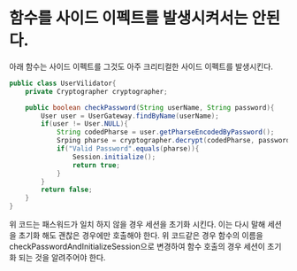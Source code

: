 # 함수를 사이드 이펙트를 발생시켜서는 안된다. 

아래 함수는 사이드 이펙트를 그것도 아주 크리티컬한 사이드 이펙트를 발생시킨다.

```java
public class UserVilidator{
    private Cryptographer cryptographer;

    public boolean checkPassword(String userName, String password){
        User user = UserGateway.findByName(userName);
        if(user != User.NULL){
            String codedPharse = user.getPharseEncodedByPassword();
            Srping pharse = cryptographer.decrypt(codedPharse, password);
            if("Valid Password".equals(pharse)){
                Session.initialize();
                return true;
            }
        }
        return false;
    }
}
````

위 코드는 패스워드가 일치 하지 않을 경우 세션을 초기화 시킨다. 이는 다시 말해 세션을 초기화 해도 괜찮은 경우에만 호출해야 한다. 위 코드같은 경우 함수의 이름을 checkPasswordAndInitializeSession으로 변경하여 함수 호출의 경우 세션이 초기화 되는 것을 알려주어야 한다. 